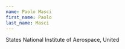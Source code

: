 ```yaml
---
name: Paolo Masci
first_name: Paolo
last_name: Masci
---
```


States National Institute of Aerospace, United

